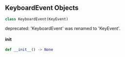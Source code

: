## KeyboardEvent Objects

```python
class KeyboardEvent(KeyEvent)
```

deprecated: 'KeyboardEvent' was renamed to 'KeyEvent'.

<a id="unreal.KeyboardEvent.__init__"></a>

#### __init__

```python
def __init__() -> None
```

<a id="unreal.NavigationEvent"></a>